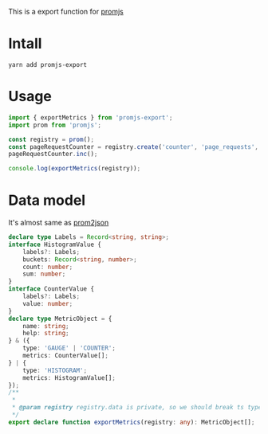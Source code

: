 This is a export function for [promjs](https://github.com/weaveworks/promjs)

# Intall
```shell
yarn add promjs-export
```

# Usage
```js
import { exportMetrics } from 'promjs-export';
import prom from 'promjs';

const registry = prom();
const pageRequestCounter = registry.create('counter', 'page_requests', 'A counter for page requests');
pageRequestCounter.inc();

console.log(exportMetrics(registry));
```

# Data model
It's almost same as [prom2json](https://github.com/prometheus/prom2json)

```typescript
declare type Labels = Record<string, string>;
interface HistogramValue {
    labels?: Labels;
    buckets: Record<string, number>;
    count: number;
    sum: number;
}
interface CounterValue {
    labels?: Labels;
    value: number;
}
declare type MetricObject = {
    name: string;
    help: string;
} & ({
    type: 'GAUGE' | 'COUNTER';
    metrics: CounterValue[];
} | {
    type: 'HISTOGRAM';
    metrics: HistogramValue[];
});
/**
 *
 * @param registry registry.data is private, so we should break ts type check here
 */
export declare function exportMetrics(registry: any): MetricObject[];
```